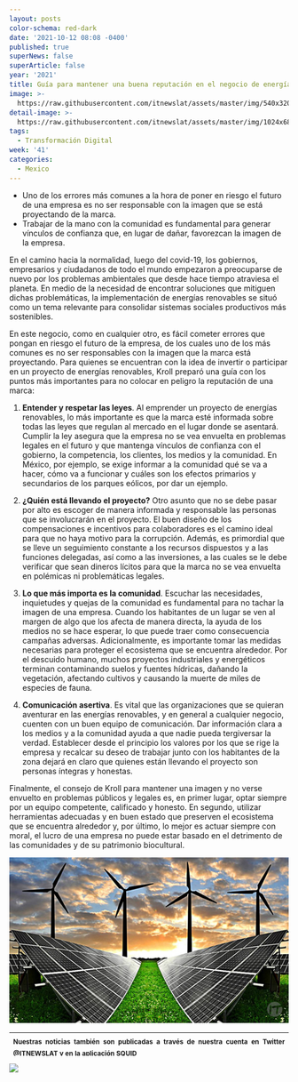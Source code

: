 ```yaml
---
layout: posts
color-schema: red-dark
date: '2021-10-12 08:08 -0400'
published: true
superNews: false
superArticle: false
year: '2021'
title: Guía para mantener una buena reputación en el negocio de energías renovables
image: >-
  https://raw.githubusercontent.com/itnewslat/assets/master/img/540x320/Energias-Renovables-p.jpg
detail-image: >-
  https://raw.githubusercontent.com/itnewslat/assets/master/img/1024x680/Energias-Renovables-g.jpg
tags:
  - Transformación Digital
week: '41'
categories:
  - Mexico
---
```

- Uno de los errores más comunes a la hora de poner en riesgo el futuro de una empresa es no ser responsable con la imagen que se está proyectando de la marca.
- Trabajar de la mano con la comunidad es fundamental para generar vínculos de confianza que, en lugar de dañar, favorezcan la imagen de la empresa.

En el camino hacia la normalidad, luego del covid-19, los gobiernos, empresarios y ciudadanos de todo el mundo empezaron a preocuparse de nuevo por los problemas ambientales que desde hace tiempo atraviesa el planeta. En medio de la necesidad de encontrar soluciones que mitiguen dichas problemáticas, la implementación de energías renovables se situó como un tema relevante para consolidar sistemas sociales productivos más sostenibles. 

En este negocio, como en cualquier otro, es fácil cometer errores que pongan en riesgo el futuro de la empresa, de los cuales uno de los más comunes es no ser responsables con la imagen que la marca está proyectando. Para quienes se encuentran con la idea de invertir o participar en un proyecto de energías renovables, Kroll preparó una guía con los puntos más importantes para no colocar en peligro la reputación de una marca: 

1.	**Entender y respetar las leyes**. Al emprender un proyecto de energías renovables, lo más importante es que la marca esté informada sobre todas las leyes que regulan al mercado en el lugar donde se asentará. Cumplir la ley asegura que la empresa no se vea envuelta en problemas legales en el futuro y que mantenga vínculos de confianza con el gobierno, la competencia, los clientes, los medios y la comunidad. En México, por ejemplo, se exige informar a la comunidad qué se va a hacer, cómo va a funcionar y cuáles son los efectos primarios y secundarios de los parques eólicos, por dar un ejemplo. 

2.	**¿Quién está llevando el proyecto?** Otro asunto que no se debe pasar por alto es escoger de manera informada y responsable las personas que se involucrarán en el proyecto. El buen diseño de los compensaciones e incentivos para colaboradores es el camino ideal para que no haya motivo para la corrupción. Además, es primordial que se lleve un seguimiento constante a los recursos dispuestos y a las funciones delegadas, así como a las inversiones, a las cuales se le debe verificar que sean dineros lícitos para que la marca no se vea envuelta en polémicas ni problemáticas legales. 

3.	**Lo que más importa es la comunidad**. Escuchar las necesidades, inquietudes y quejas de la comunidad es fundamental para no tachar la imagen de una empresa. Cuando los habitantes de un lugar se ven al margen de algo que los afecta de manera directa, la ayuda de los medios no se hace esperar, lo que puede traer como consecuencia campañas adversas. Adicionalmente, es importante tomar las medidas necesarias para proteger el ecosistema que se encuentra alrededor. Por el descuido humano, muchos proyectos industriales y energéticos terminan contaminando suelos y fuentes hídricas, dañando la vegetación, afectando cultivos y causando la muerte de miles de especies de fauna. 

4.	**Comunicación asertiva**. Es vital que las organizaciones que se quieran aventurar en las energías renovables, y en general a cualquier negocio, cuenten con un buen equipo de comunicación. Dar información clara a los medios y a la comunidad ayuda a que nadie pueda tergiversar la verdad. Establecer desde el principio los valores por los que se rige la empresa y recalcar su deseo de trabajar junto con los habitantes de la zona dejará en claro que quienes están llevando el proyecto son personas íntegras y honestas. 

Finalmente, el consejo de Kroll para mantener una imagen y no verse envuelto en problemas públicos y legales es, en primer lugar, optar siempre por un equipo competente, calificado y honesto. En segundo, utilizar herramientas adecuadas y en buen estado que preserven el ecosistema que se encuentra alrededor y, por último, lo mejor es actuar siempre con moral, el lucro de una empresa no puede estar basado en el detrimento de las comunidades y de su patrimonio biocultural.

![](https://raw.githubusercontent.com/itnewslat/assets/master/img/540x320/Energias-Renovables-p.jpg)

<table style="height: 42px;" width="569">
<tbody>
<tr>
<td style="text-align: justify;"><sub><strong>Nuestras noticias también son publicadas a través de nuestra cuenta en Twitter <a href="https://twitter.com/itnewslat?lang=es">@ITNEWSLAT</a> y en la aplicación <a href="https://squidapp.co/en/">SQUID</a></strong></sub></td>
</tr>
</tbody>
</table>

<img src="https://tracker.metricool.com/c3po.jpg?hash=56f88a41e39ab42c063cc51676587a04"/>
